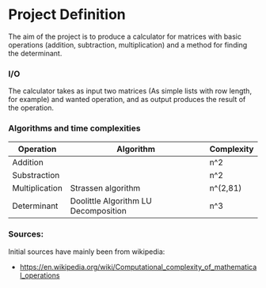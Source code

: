 # Project Definition

The aim of the project is to produce a calculator for matrices with basic operations (addition, subtraction, multiplication) and a method for finding the determinant.

### I/O
The calculator takes as input two matrices (As simple lists with row length, for example) and wanted operation, and as output produces the result of the operation.

### Algorithms and time complexities

| Operation       | Algorithm                             | Complexity |
|-----------------|---------------------------------------|------------|
|  Addition       |                                       |  n^2       |
| Substraction    |                                       | n^2        |
|  Multiplication | Strassen algorithm                    | n^(2,81)   |
|  Determinant    | Doolittle Algorithm  LU Decomposition | n^3        |

### Sources:

Initial sources have mainly been from wikipedia:

- https://en.wikipedia.org/wiki/Computational_complexity_of_mathematical_operations
